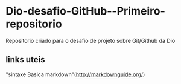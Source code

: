 # Dio-desafio-GitHub--Primeiro-repositorio
Repositorio criado para o desafio de projeto
sobre Git/Github da Dio
## links uteis
"sintaxe Basica markdown"(http://markdownguide.org/)
